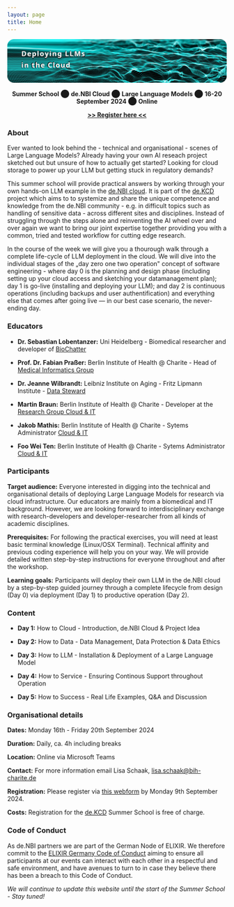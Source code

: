 ```yaml
---
layout: page
title: Home
---
```

<img width="1239" alt=" 'Deploying LLMs in the Cloud' written over an image of computergenerated waves " src="images/3d-abstract-particl.title.png">

<p align="center">
 <b>Summer School</b> ⬤ <b> de.NBI Cloud</b> ⬤ <b> Large Language Models</b> ⬤ <b> 16-20 September 2024</b> ⬤ <b> Online</b> 
</p>
<p align="center">
  <b><a href="https://terminplaner6.dfn.de/b/8b6fa4ec4fbfa0274dec31ad9635ed3e-804773">>> Register here <<</a></b>
</p>

### About

Ever wanted to look behind the - technical and organisational - scenes of Large Language Models? Already having your own AI reseach project sketched out but unsure of how to actually get started? Looking for cloud storage to power up your LLM but getting stuck in regulatory demands?

This summer school will provide practical answers by working through your own hands-on LLM example in the [de.NBI cloud](https://www.denbi.de/cloud). It is part of the [de.KCD](https://datenkompetenz.cloud/) project which aims to to systemize and share the unique competence and knowledge from the de.NBI community - e.g. in difficult topics such as handling of sensitive data - across different sites and disciplines. Instead of struggling through the steps alone and reinventing the AI wheel over and over again we want to bring our joint expertise together providing you with a common, tried and tested workflow for cutting edge research.

In the course of the week we will give you a thourough walk through a complete life-cycle of LLM deployment in the cloud.  We will dive into the individual stages of the „day zero one two operation" concept of software engineering - where day 0 is the planning and design phase (including setting up your cloud access and sketching your datamanagement plan); day 1 is go-live (installing and deploying your LLM); and day 2 is continuous operations (including backups and user authentification) and everything else that comes after going live — in our best case scenario, the never-ending day. 


### Educators

- **Dr. Sebastian Lobentanzer:** Uni Heidelberg - Biomedical researcher and developer of [BioChatter](https://biochatter.org/)
- **Prof. Dr. Fabian Praßer:** Berlin Institute of Health @ Charite - Head of [Medical Informatics Group](https://www.bihealth.org/en/research/research-group/prasser-lab-medical-informatics)

- **Dr. Jeanne Wilbrandt:** Leibniz Institute on Aging - Fritz Lipmann Institute -  [Data Steward](https://www.leibniz-fli.de/research/good-scientific-practice/data-steward-at-fli)

- **Martin Braun:** Berlin Institute of Health @ Charite - Developer at the [Research Group Cloud & IT](https://www.hidih.org/research/health-data)
- **Jakob Mathis:** Berlin Institute of Health @ Charite - Sytems Administrator [Cloud & IT](https://www.hidih.org/research/health-data)
- **Foo Wei Ten:** Berlin Institute of Health @ Charite - Sytems Administrator [Cloud & IT](https://www.hidih.org/research/health-data)


### Participants

**Target audience:** Everyone interested in digging into the technical and organisational details of deploying Large Language Models for research via cloud infrastructure. Our educators are mainly from a biomedical and IT background. However, we are looking forward to interdisciplinary exchange with research-developers and developer-researcher from all kinds of academic disciplines.

**Prerequisites:**  For following the practical exercises, you will need at least basic terminal knowledge (Linux/OSX Terminal). Technical affinity and previous coding experience will help you on your way. We will provide detailed written step-by-step instructions for everyone throughout and after the workshop. 

**Learning goals:** Participants will deploy their own LLM in the de.NBI cloud by a step-by-step guided journey through a complete lifecycle from design (Day 0) via deployment (Day 1) to productive operation (Day 2).

### Content

- **Day 1:** How to Cloud - Introduction, de.NBI Cloud & Project Idea  
    
- **Day 2:**  How to Data - Data Management, Data Protection & Data Ethics  
  
- **Day 3:** How to LLM - Installation & Deployment of a Large Language Model 
    
- **Day 4:** How to Service  - Ensuring Continous Support throughout Operation  
  
- **Day 5:** How to Success -  Real Life Examples, Q&A and Discussion  

  
### Organisational details

**Dates:** Monday 16th - Friday 20th September 2024 

**Duration:** Daily, ca. 4h including breaks

**Location:** Online via Microsoft Teams

**Contact:** For more information email Lisa Schaak, [lisa.schaak@bih-charite.de](mailto:lisa.schaak@bih-charite.de)

**Registration:** Please register via [this webform](https://terminplaner6.dfn.de/b/8b6fa4ec4fbfa0274dec31ad9635ed3e-804773) by Monday 9th September 2024.

**Costs:** Registration for the [de.KCD](https://datenkompetenz.cloud/) Summer School is free of charge. 

### Code of Conduct
As de.NBI partners we are part of the German Node of ELIXIR. We therefore commit to the [ELIXIR Germany Code of Conduct](https://www.denbi.de/code-of-conduct) aiming to ensure all participants at our events can interact with each other in a respectful and safe environment, and have avenues to turn to in case they believe there has been a breach to this Code of Conduct.

*We will continue to update this website until the start of the Summer School - Stay tuned!*